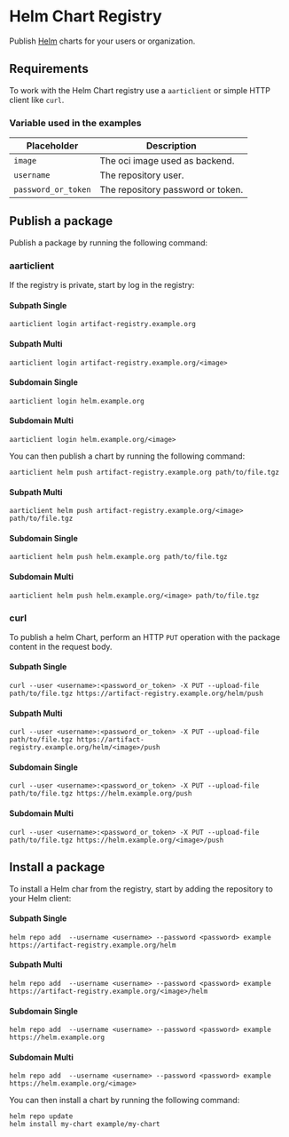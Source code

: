 # Helm Chart Registry

Publish [Helm](https://helm.sh/) charts for your users or organization.

## Requirements

To work with the Helm Chart registry use a `aarticlient` or simple HTTP client like `curl`.

### Variable used in the examples

| Placeholder         | Description                       |
|---------------------|-----------------------------------|
| `image`             | The oci image used as backend.    |
| `username`          | The repository user.              |
| `password_or_token` | The repository password or token. |


## Publish a package

Publish a package by running the following command:

### aarticlient

If the registry is private, start by log in the registry:

#### Subpath Single

```
aarticlient login artifact-registry.example.org
```

#### Subpath Multi

```
aarticlient login artifact-registry.example.org/<image>
```

#### Subdomain Single

```
aarticlient login helm.example.org
```

#### Subdomain Multi

```
aarticlient login helm.example.org/<image>
```

You can then publish a chart by running the following command:

```
aarticlient helm push artifact-registry.example.org path/to/file.tgz
```

#### Subpath Multi

```
aarticlient helm push artifact-registry.example.org/<image> path/to/file.tgz
```

#### Subdomain Single

```
aarticlient helm push helm.example.org path/to/file.tgz
```

#### Subdomain Multi

```
aarticlient helm push helm.example.org/<image> path/to/file.tgz
```

### curl

To publish a helm Chart, perform an HTTP `PUT` operation with the package content in the request body.

#### Subpath Single

```shell
curl --user <username>:<password_or_token> -X PUT --upload-file path/to/file.tgz https://artifact-registry.example.org/helm/push
```

#### Subpath Multi

```shell
curl --user <username>:<password_or_token> -X PUT --upload-file path/to/file.tgz https://artifact-registry.example.org/helm/<image>/push
```

#### Subdomain Single

```shell
curl --user <username>:<password_or_token> -X PUT --upload-file path/to/file.tgz https://helm.example.org/push
```

#### Subdomain Multi

```shell
curl --user <username>:<password_or_token> -X PUT --upload-file path/to/file.tgz https://helm.example.org/<image>/push
```

## Install a package

To install a Helm char from the registry, start by adding the repository to your Helm client:

#### Subpath Single

```shell
helm repo add  --username <username> --password <password> example https://artifact-registry.example.org/helm
```

#### Subpath Multi

```shell
helm repo add  --username <username> --password <password> example https://artifact-registry.example.org/<image>/helm
```

#### Subdomain Single

```shell
helm repo add  --username <username> --password <password> example https://helm.example.org
```

#### Subdomain Multi

```shell
helm repo add  --username <username> --password <password> example https://helm.example.org/<image>
```

You can then install a chart by running the following command:

```shell
helm repo update
helm install my-chart example/my-chart
```
